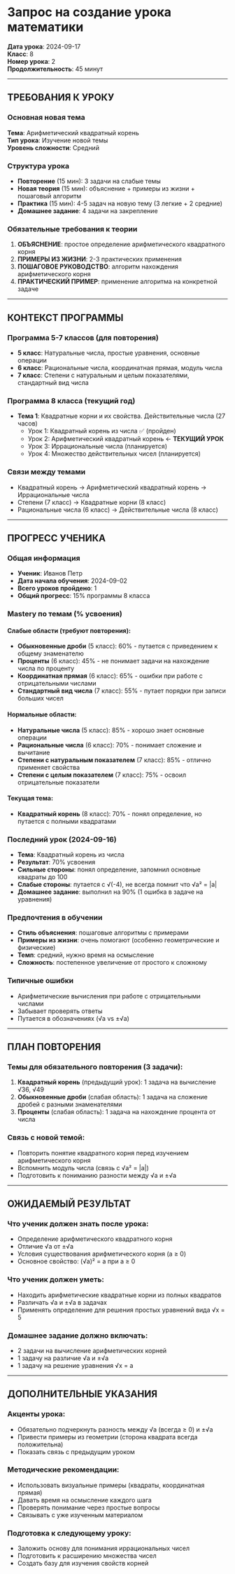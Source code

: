 # Запрос на создание урока математики

**Дата урока**: 2024-09-17  
**Класс**: 8  
**Номер урока**: 2  
**Продолжительность**: 45 минут  

---

## ТРЕБОВАНИЯ К УРОКУ

### Основная новая тема
**Тема**: Арифметический квадратный корень  
**Тип урока**: Изучение новой темы  
**Уровень сложности**: Средний  

### Структура урока
- **Повторение** (15 мин): 3 задачи на слабые темы
- **Новая теория** (15 мин): объяснение + примеры из жизни + пошаговый алгоритм
- **Практика** (15 мин): 4-5 задач на новую тему (3 легкие + 2 средние)
- **Домашнее задание**: 4 задачи на закрепление

### Обязательные требования к теории
1. **ОБЪЯСНЕНИЕ**: простое определение арифметического квадратного корня
2. **ПРИМЕРЫ ИЗ ЖИЗНИ**: 2-3 практических применения
3. **ПОШАГОВОЕ РУКОВОДСТВО**: алгоритм нахождения арифметического корня
4. **ПРАКТИЧЕСКИЙ ПРИМЕР**: применение алгоритма на конкретной задаче

---

## КОНТЕКСТ ПРОГРАММЫ

### Программа 5-7 классов (для повторения)
- **5 класс**: Натуральные числа, простые уравнения, основные операции
- **6 класс**: Рациональные числа, координатная прямая, модуль числа
- **7 класс**: Степени с натуральным и целым показателями, стандартный вид числа

### Программа 8 класса (текущий год)
- **Тема 1**: Квадратные корни и их свойства. Действительные числа (27 часов)
  - Урок 1: Квадратный корень из числа ✅ (пройден)
  - Урок 2: Арифметический квадратный корень ← **ТЕКУЩИЙ УРОК**
  - Урок 3: Иррациональные числа (планируется)
  - Урок 4: Множество действительных чисел (планируется)

### Связи между темами
- Квадратный корень → Арифметический квадратный корень → Иррациональные числа
- Степени (7 класс) → Квадратные корни (8 класс)
- Рациональные числа (6 класс) → Действительные числа (8 класс)

---

## ПРОГРЕСС УЧЕНИКА

### Общая информация
- **Ученик**: Иванов Петр
- **Дата начала обучения**: 2024-09-02
- **Всего уроков пройдено**: 1
- **Общий прогресс**: 15% программы 8 класса

### Mastery по темам (% усвоения)

#### Слабые области (требуют повторения):
- **Обыкновенные дроби** (5 класс): 60% - путается с приведением к общему знаменателю
- **Проценты** (6 класс): 45% - не понимает задачи на нахождение числа по проценту
- **Координатная прямая** (6 класс): 65% - ошибки при работе с отрицательными числами
- **Стандартный вид числа** (7 класс): 55% - путает порядки при записи больших чисел

#### Нормальные области:
- **Натуральные числа** (5 класс): 85% - хорошо знает основные операции
- **Рациональные числа** (6 класс): 70% - понимает сложение и вычитание
- **Степени с натуральным показателем** (7 класс): 85% - отлично применяет свойства
- **Степени с целым показателем** (7 класс): 75% - освоил отрицательные показатели

#### Текущая тема:
- **Квадратный корень** (8 класс): 70% - понял определение, но путается с полными квадратами

### Последний урок (2024-09-16)
- **Тема**: Квадратный корень из числа
- **Результат**: 70% усвоения
- **Сильные стороны**: понял определение, запомнил основные квадраты до 100
- **Слабые стороны**: путается с √(-4), не всегда помнит что √a² = |a|
- **Домашнее задание**: выполнил на 90% (1 ошибка в задаче на уравнения)

### Предпочтения в обучении
- **Стиль объяснения**: пошаговые алгоритмы с примерами
- **Примеры из жизни**: очень помогают (особенно геометрические и физические)
- **Темп**: средний, нужно время на осмысление
- **Сложность**: постепенное увеличение от простого к сложному

### Типичные ошибки
- Арифметические вычисления при работе с отрицательными числами
- Забывает проверять ответы
- Путается в обозначениях (√a vs ±√a)

---

## ПЛАН ПОВТОРЕНИЯ

### Темы для обязательного повторения (3 задачи):
1. **Квадратный корень** (предыдущий урок): 1 задача на вычисление √36, √49
2. **Обыкновенные дроби** (слабая область): 1 задача на сложение дробей с разными знаменателями
3. **Проценты** (слабая область): 1 задача на нахождение процента от числа

### Связь с новой темой:
- Повторить понятие квадратного корня перед изучением арифметического корня
- Вспомнить модуль числа (связь с √a² = |a|)
- Подготовить к пониманию разности между √a и ±√a

---

## ОЖИДАЕМЫЙ РЕЗУЛЬТАТ

### Что ученик должен знать после урока:
- Определение арифметического квадратного корня
- Отличие √a от ±√a
- Условия существования арифметического корня (a ≥ 0)
- Основное свойство: (√a)² = a при a ≥ 0

### Что ученик должен уметь:
- Находить арифметические квадратные корни из полных квадратов
- Различать √a и ±√a в задачах
- Применять определение для решения простых уравнений вида √x = 5

### Домашнее задание должно включать:
- 2 задачи на вычисление арифметических корней
- 1 задачу на различие √a и ±√a  
- 1 задачу на решение уравнения √x = a

---

## ДОПОЛНИТЕЛЬНЫЕ УКАЗАНИЯ

### Акценты урока:
- Обязательно подчеркнуть разность между √a (всегда ≥ 0) и ±√a
- Привести примеры из геометрии (сторона квадрата всегда положительна)
- Показать связь с предыдущим уроком

### Методические рекомендации:
- Использовать визуальные примеры (квадраты, координатная прямая)
- Давать время на осмысление каждого шага
- Проверять понимание через простые вопросы
- Связывать с уже изученным материалом

### Подготовка к следующему уроку:
- Заложить основу для понимания иррациональных чисел
- Подготовить к расширению множества чисел
- Создать базу для изучения свойств корней
